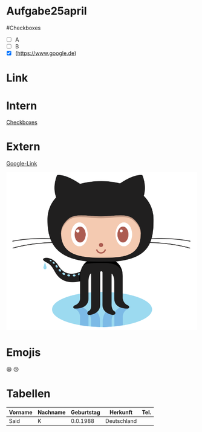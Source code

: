 # Aufgabe25april

#Checkboxes 
- [ ] A
- [ ] B
- [X] (https://www.google.de)

# Link

# Intern
[Checkboxes](#Checkboxes)  

# Extern
[Google-Link](https://www.google.de)

![Pinguin](/images/logo.png)

# Emojis

:smile:
:cry:
# Tabellen

| Vorname | Nachname | Geburtstag | Herkunft | Tel.|      
| ---     |---       |---         |---       | ---| 
|Said | K    | 0.0.1988| Deutschland| | 040 000|


